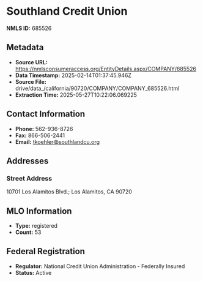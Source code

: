 # Southland Credit Union

**NMLS ID:** 685526

## Metadata
- **Source URL:** https://nmlsconsumeraccess.org/EntityDetails.aspx/COMPANY/685526
- **Data Timestamp:** 2025-02-14T01:37:45.946Z
- **Source File:** drive/data_/california/90720/COMPANY/COMPANY_685526.html
- **Extraction Time:** 2025-05-27T10:22:06.069225

## Contact Information
- **Phone:** 562-936-8726
- **Fax:** 866-506-2441
- **Email:** tkoehler@southlandcu.org

## Addresses
### Street Address
10701 Los Alamitos Blvd.; Los Alamitos, CA 90720

## MLO Information
- **Type:** registered
- **Count:** 53

## Federal Registration
- **Regulator:** National Credit Union Administration - Federally Insured
- **Status:** Active
